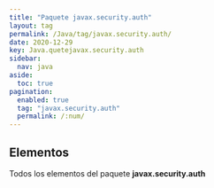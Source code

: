 ```yaml
---
title: "Paquete javax.security.auth"
layout: tag
permalink: /Java/tag/javax.security.auth/
date: 2020-12-29
key: Java.quetejavax.security.auth
sidebar: 
  nav: java
aside: 
  toc: true
pagination: 
  enabled: true
  tag: "javax.security.auth"
  permalink: /:num/
---
```


<h2>Elementos</h2>
Todos los elementos del paquete <strong>javax.security.auth</strong>
